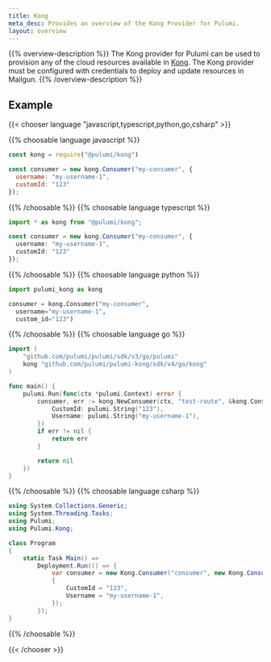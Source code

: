 ```yaml
---
title: Kong
meta_desc: Provides an overview of the Kong Provider for Pulumi.
layout: overview
---
```


{{% overview-description %}}
The Kong provider for Pulumi can be used to provision any of the cloud resources available in [Kong](https://konghq.com/kong).
The Kong provider must be configured with credentials to deploy and update resources in Mailgun.
{{% /overview-description %}}

## Example

{{< chooser language "javascript,typescript,python,go,csharp" >}}

{{% choosable language javascript %}}

```javascript
const kong = require("@pulumi/kong")

const consumer = new kong.Consumer("my-consumer", {
  username: "my-username-1",
  customId: "123"
});
```

{{% /choosable %}}
{{% choosable language typescript %}}

```typescript
import * as kong from "@pulumi/kong";

const consumer = new kong.Consumer("my-consumer", {
  username: "my-username-1",
  customId: "123"
});
```

{{% /choosable %}}
{{% choosable language python %}}

```python
import pulumi_kong as kong

consumer = kong.Consumer("my-consumer",
  username="my-username-1",
  custom_id="123")
```

{{% /choosable %}}
{{% choosable language go %}}

```go
import (
	"github.com/pulumi/pulumi/sdk/v3/go/pulumi"
	kong "github.com/pulumi/pulumi-kong/sdk/v4/go/kong"
)

func main() {
	pulumi.Run(func(ctx *pulumi.Context) error {
		consumer, err := kong.NewConsumer(ctx, "test-route", &kong.ConsumerArgs{
            CustomId: pulumi.String("123"),
            Username: pulumi.String("my-username-1"),
		})
		if err != nil {
			return err
		}

		return nil
	})
}

```

{{% /choosable %}}
{{% choosable language csharp %}}

```csharp
using System.Collections.Generic;
using System.Threading.Tasks;
using Pulumi;
using Pulumi.Kong;

class Program
{
    static Task Main() =>
        Deployment.Run(() => {
            var consumer = new Kong.Consumer("consumer", new Kong.ConsumerArgs
            {
                CustomId = "123",
                Username = "my-username-1",
            });
        });
}
```

{{% /choosable %}}

{{< /chooser >}}
